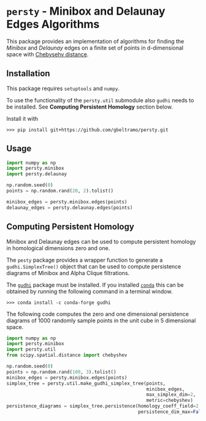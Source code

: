 # `persty` - Minibox and Delaunay Edges Algorithms

This package provides an implementation of algorithms for finding the
*Minibox* and *Delaunay* edges on a finite set of points in d-dimensional
space with <a href="https://en.wikipedia.org/wiki/Chebyshev_distance">Chebysehv distance</a>.

## Installation

This package requires `setuptools` and `numpy`.

To use the functionality of the `persty.util` submodule also `gudhi` needs to
be installed. See **Computing Persistent Homology** section below.

Install it with

```
>>> pip install git+https://github.com/gbeltramo/persty.git
```

## Usage

```python
import numpy as np
import persty.minibox
import persty.delaunay

np.random.seed(0)
points = np.random.rand(20, 2).tolist()

minibox_edges = persty.minibox.edges(points)
delaunay_edges = persty.delaunay.edges(points)
```

## Computing Persistent Homology

Minibox and Delaunay edges can be used to compute
persistent homology in homological dimensions zero and one.

The `pesty` package provides a wrapper function to generate a `gudhi.SimplexTree()`
object that can be used to compute persistence diagrams of Minibox and Alpha Clique
filtrations.

The <a href="https://anaconda.org/conda-forge/gudhi">`gudhi`</a>
package must be installed. If you installed <a href="https://docs.conda.io/en/latest/">`conda`</a> this can be obtained by running the following command in a
terminal window.

```
>>> conda install -c conda-forge gudhi
```

The following code computes the zero and one dimensional persistence diagrams
of 1000 randomly sample points in the unit cube in $5$ dimensional space.

```python
import numpy as np
import persty.minibox
import persty.util
from scipy.spatial.distance import chebyshev

np.random.seed(0)
points = np.random.rand(100, 3).tolist()
minibox_edges = persty.minibox.edges(points)
simplex_tree = persty.util.make_gudhi_simplex_tree(points,
                                                   minibox_edges,
                                                   max_simplex_dim=2,
                                                   metric=chebyshev)
persistence_diagrams = simplex_tree.persistence(homology_coeff_field=2,
                                                persistence_dim_max=False)
```
